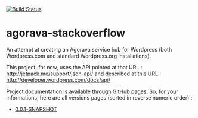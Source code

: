[![Build Status](https://buildhive.cloudbees.com/job/Riduidel/job/agorava-wordpress/badge/icon)](https://buildhive.cloudbees.com/job/Riduidel/job/agorava-wordpress/)

agorava-stackoverflow
=====================

An attempt at creating an Agorava service hub for Wordpress (both Wordpress.com and standard Wordpress.org installations).

This project, for now, uses the API pointed at that URL : http://jetpack.me/support/json-api/ and described at this URL : http://developer.wordpress.com/docs/api/

Project documentation is available through [GitHub pages][1]. So, for your informations, here are all versions pages (sorted in reverse numeric order) : 

 * [0.0.1-SNAPSHOT][2]
 
  [1]: http://pages.github.com/
  [2]: http://riduidel.github.com/agorava-wordpress/site/0.0.1-SNAPSHOT/